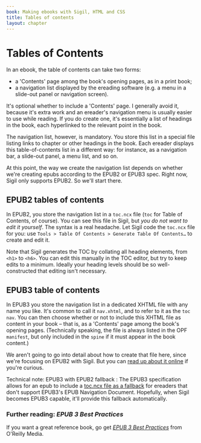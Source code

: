 ```yaml
---
book: Making ebooks with Sigil, HTML and CSS
title: Tables of contents
layout: chapter
---
```


# Tables of Contents

In an ebook, the table of contents can take two forms:

*	a 'Contents' page among the book's opening pages, as in a print book;
*	a navigation list displayed by the ereading software (e.g. a menu in a slide-out panel or navigation screen).

It's optional whether to include a 'Contents' page. I generally avoid it, because it's extra work and an ereader's navigation menu is usually easier to use while reading. If you do create one, it's essentially a list of headings in the book, each hyperlinked to the relevant point in the book.

The navigation list, however, is mandatory. You store this list in a special file listing links to chapter or other headings in the book. Each ereader displays this table-of-contents list in a different way: for instance, as a navigation bar, a slide-out panel, a menu list, and so on.

At this point, the way we create the navigation list depends on whether we're creating epubs according to the EPUB2 or EPUB3 spec. Right now, Sigil only supports EPUB2. So we'll start there.

## EPUB2 tables of contents

In EPUB2, you store the navigation list in a `toc.ncx` file (`toc` for Table of Contents, of course). You can see this file in Sigil, but *you do not want to edit it yourself*. The syntax is a real headache. Let Sigil code the `toc.ncx` file for you: use `Tools > Table Of Contents > Generate Table Of Contents…` to create and edit it.

Note that Sigil generates the TOC by collating all heading elements, from `<h1>` to `<h6>`. You can edit this manually in the TOC editor, but try to keep edits to a minimum. Ideally your heading levels should be so well-constructed that editing isn't necessary.

## EPUB3 table of contents

In EPUB3 you store the navigation list in a dedicated XHTML file with any name you like. It's common to call it `nav.xhtml`, and to refer to it as the `toc nav`. You can then choose whether or not to include this XHTML file as content in your book – that is, as a 'Contents' page among the book's opening pages. (Technically speaking, the file is always listed in the OPF `manifest`, but only included in the `spine` if it must appear in the book content.)

We aren't going to go into detail about how to create that file here, since we're focusing on EPUB2 with Sigil. But you can [read up about it online](http://epubzone.org/news/epub-3-navigation) if you're curious.

Technical note: EPUB3 with EPUB2 fallback
:	The EPUB3 specification allows for an epub to include a [toc.ncx file as a fallback](http://www.idpf.org/epub/30/spec/epub30-publications.html#ncx-superseded) for ereaders that don't support EPUB3's EPUB Navigation Document. Hopefully, when Sigil becomes EPUB3 capable, it'll provide this fallback automatically.

### Further reading: *EPUB 3 Best Practices*

If you want a great reference book, go get *[EPUB 3 Best Practices](http://shop.oreilly.com/product/0636920024897.do)* from O'Reilly Media.
